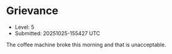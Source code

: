 # Grievance

- Level: 5
- Submitted: 20251025-155427 UTC

The coffee machine broke this morning and that is unacceptable.

